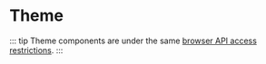 # Theme

::: tip
Theme components are under the same [browser API access restrictions](../guide/using-vue.md#browser-api-access-restrictions).
:::
